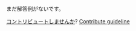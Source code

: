 
まだ解答例がないです。

[コントリビュートしませんか](https://github.com/BFEdev/BFE.dev-solutions/blob/main/react-quiz/automatic-batching_ja.md)?  [Contribute guideline](https://github.com/BFEdev/BFE.dev-solutions#how-to-contribute)
